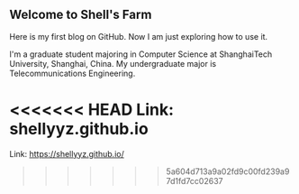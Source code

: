 ## Welcome to Shell's Farm

Here is my first blog on GitHub. Now I am just exploring how to use it.

I'm a graduate student majoring in Computer Science at ShanghaiTech University, Shanghai, China. My undergraduate major is Telecommunications Engineering.

<<<<<<< HEAD
Link: shellyyz.github.io 
=======
Link: https://shellyyz.github.io/
>>>>>>> 5a604d713a9a02fd9c00fd239a97d1fd7cc02637
